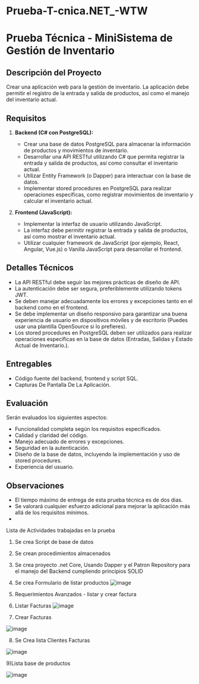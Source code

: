 # Prueba-T-cnica.NET_-WTW
# Prueba Técnica - MiniSistema de Gestión de Inventario

## Descripción del Proyecto

Crear una aplicación web para la gestión de inventario. La aplicación debe permitir el registro de la entrada y salida de productos, así como el manejo del inventario actual.

## Requisitos

1. **Backend (C# con PostgreSQL):**
   - Crear una base de datos PostgreSQL para almacenar la información de productos y movimientos de inventario.
   - Desarrollar una API RESTful utilizando C# que permita registrar la entrada y salida de productos, así como consultar el inventario actual.
   - Utilizar Entity Framework (o Dapper) para interactuar con la base de datos.
   - Implementar stored procedures en PostgreSQL para realizar operaciones específicas, como registrar movimientos de inventario y calcular el inventario actual.

2. **Frontend (JavaScript):**
   - Implementar la interfaz de usuario utilizando JavaScript.
   - La interfaz debe permitir registrar la entrada y salida de productos, así como mostrar el inventario actual.
   - Utilizar cualquier framework de JavaScript (por ejemplo, React, Angular, Vue.js) o Vanilla JavaScript para desarrollar el frontend.

## Detalles Técnicos

- La API RESTful debe seguir las mejores prácticas de diseño de API.
- La autenticación debe ser segura, preferiblemente utilizando tokens JWT.
- Se deben manejar adecuadamente los errores y excepciones tanto en el backend como en el frontend.
- Se debe implementar un diseño responsivo para garantizar una buena experiencia de usuario en dispositivos móviles y de escritorio (Puedes usar una plantilla OpenSource si lo prefieres).
- Los stored procedures en PostgreSQL deben ser utilizados para realizar operaciones específicas en la base de datos (Entradas, Salidas y Estado Actual de Inventario.).

## Entregables

- Código fuente del backend, frontend y script SQL.
- Capturas De Pantalla De La Aplicación.

## Evaluación

Serán evaluados los siguientes aspectos:

- Funcionalidad completa según los requisitos especificados.
- Calidad y claridad del código.
- Manejo adecuado de errores y excepciones.
- Seguridad en la autenticación.
- Diseño de la base de datos, incluyendo la implementación y uso de stored procedures.
- Experiencia del usuario.

## Observaciones

- El tiempo máximo de entrega de esta prueba técnica es de dos dias.
- Se valorará cualquier esfuerzo adicional para mejorar la aplicación más allá de los requisitos mínimos.
- 

Lista de Actividades trabajadas en la prueba

1) Se crea Script de base de datos
2) Se crean procedimientos almacenados
3) Se crea proyecto .net Core, Usando Dapper y el Patron Repository para el manejo del Backend cumpliendo principios SOLID
4) Se crea Formulario de listar productos
   ![image](https://github.com/gerardoramos89/Prueba-T-cnica.NET_-WTW/assets/57040617/f944cd8b-aea1-41e9-adac-e3d38e38cfbd)

5) Requerimientos Avanzados - listar y crear factura

6) Listar Facturas
![image](https://github.com/gerardoramos89/Prueba-T-cnica.NET_-WTW/assets/57040617/0537d91c-7538-474b-bccc-53860a1bc16a)

7) Crear Facturas

![image](https://github.com/gerardoramos89/Prueba-T-cnica.NET_-WTW/assets/57040617/46fbbb20-5d43-4777-8845-0176070a9c8b)

8) Se Crea lista Clientes Facturas


![image](https://github.com/gerardoramos89/Prueba-T-cnica.NET_-WTW/assets/57040617/af1b935c-2236-4638-925a-c55916200c50)

9)Lista base de productos

![image](https://github.com/gerardoramos89/Prueba-T-cnica.NET_-WTW/assets/57040617/cfab351b-b368-4377-b1ff-65910312c30d)


